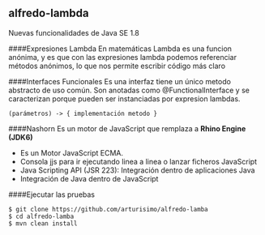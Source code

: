 ## alfredo-lambda
Nuevas funcionalidades de Java SE 1.8

####Expresiones Lambda
En matemáticas Lambda es una funcion anónima, y es que con las expresiones lambda 
podemos referenciar métodos anónimos, lo que nos permite escribir código más claro

####Interfaces Funcionales
Es una interfaz tiene un único metodo abstracto de uso común.
Son anotadas como @FunctionalInterface y se caracterizan porque pueden ser instanciadas por expresion lambdas. 

    (parámetros) -> { implementación metodo }

####Nashorn 
Es un motor de JavaScript que remplaza a **Rhino Engine (JDK6)**
 * Es un Motor JavaScript ECMA.
 * Consola jjs para ir ejecutando linea a linea o lanzar ficheros JavaScript
 * Java Scripting API (JSR 223): Integración dentro de aplicaciones Java
 * Integración de Java dentro de JavaScript

####Ejecutar las pruebas

    $ git clone https://github.com/arturisimo/alfredo-lamba
    $ cd alfredo-lamba
    $ mvn clean install
